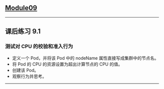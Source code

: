 ## [Module09](https://github.com/realpeiqi/cncamp04/tree/main/moudle09)
---
## 课后练习 9.1
### 测试对 CPU 的校验和准入行为
- 定义一个 Pod，并将该 Pod 中的 nodeName 属性直接写成集群中的节点名。
- 将 Pod 的 CPU 的资源设置为超出计算节点的 CPU 的值。
- 创建该 Pod。
- 观察行为并思考。
---
